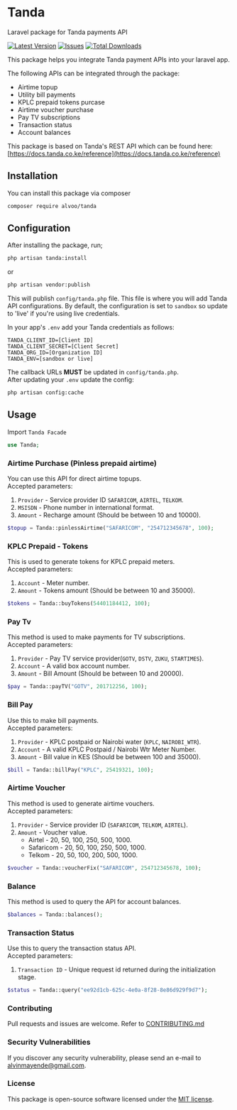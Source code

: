 # Tanda
Laravel package for Tanda payments API

[![Latest Version](https://img.shields.io/github/release/alvinmurimi/tanda.svg?style=flat-square)](https://github.com/alvinmurimi/tanda/releases)
[![Issues](https://img.shields.io/github/issues/alvinmurimi/tanda.svg?style=flat-square)](https://github.com/alvinmurimi/tanda/issues)
[![Total Downloads](https://img.shields.io/packagist/dt/alvoo/tanda.svg?style=flat-square)](https://packagist.org/packages/alvoo/tanda)

This package helps you integrate Tanda payment APIs into your laravel app.

The following APIs can be integrated through the package:
  - Airtime topup
  - Utility bill payments
  - KPLC prepaid tokens purcase
  - Airtime voucher purchase
  - Pay TV subscriptions
  - Transaction status
  - Account balances

This package is based on Tanda's REST API which can be found here: [https://docs.tanda.co.ke/reference](https://docs.tanda.co.ke/reference)

## Installation
You can install this package via composer

```sh
composer require alvoo/tanda
```

## Configuration
After installing the package, run;
```sh
php artisan tanda:install
```
or 

```sh
php artisan vendor:publish
```
This will publish `config/tanda.php` file.
This file is where you will add Tanda API configurations. By default, the configuration is set to `sandbox` so update to 'live' if you're using live credentials.

In your app's `.env` add your Tanda credentials as follows:

```
TANDA_CLIENT_ID=[Client ID]
TANDA_CLIENT_SECRET=[Client Secret]
TANDA_ORG_ID=[Organization ID]
TANDA_ENV=[sandbox or live]
```
The callback URLs **MUST** be updated in `config/tanda.php`.<br>
After updating your `.env` update the config:
```sh
php artisan config:cache
```

## Usage

Import `Tanda Facade`
```php
use Tanda;
```
### Airtime Purchase (Pinless prepaid airtime)
You can use this API for direct airtime topups.<br>
Accepted parameters:
1.  `Provider` - Service provider ID `SAFARICOM`, `AIRTEL`, `TELKOM`.
2.  `MSISDN` - Phone number in international format.
3.  `Amount` - Recharge amount (Should be between 10 and 10000).
```php
$topup = Tanda::pinlessAirtime("SAFARICOM", "254712345678", 100);
```
<!--If the request above is successful, a response similar to the one below is returned:
```json
{
  "id": "e57f4762-c58e-4a22-adc0-399fff308455",
  "status": "000001",
  "message": "Request received successfully.",
  "receiptNumber": null,
  "commandId": "TopupFlexi",
  "serviceProviderId": "SAFARICOM",
  "datetimeCreated": "2022-08-27 00:43:57.263 +0200",
  "datetimeLastModified": "2022-08-27 00:43:57.263 +0200",
  "datetimeCompleted": null,
  "requestParameters": [
    {
      "id": "accountNumber",
      "value": "254712345678",
      "label": "Phone No."
    },
    {
      "id": "amount",
      "value": "100",
      "label": "Amount"
    }
  ]
}
```-->

### KPLC Prepaid - Tokens
This is used to generate tokens for KPLC prepaid meters.<br>
Accepted parameters:
1.  `Account` - Meter number.
2.  `Amount` - Tokens amount (Should be between 10 and 35000).
```php
$tokens = Tanda::buyTokens(54401184412, 100);
```
<!--Upon successful request, a response similar to the one below is returned.
```json
{
  "id": "cb220e80-bbb7-492c-a410-ef565cbfc9b3",
  "status": "000001",
  "message": "Request received successfully.",
  "receiptNumber": null,
  "commandId": "VoucherFlexi",
  "serviceProviderId": "KPLC",
  "datetimeCreated": "2022-08-27 00:55:22.441 +0200",
  "datetimeLastModified": "2022-08-27 00:55:22.441 +0200",
  "datetimeCompleted": null,
  "requestParameters": [
    {
      "id": "accountNumber",
      "value": "54401184412",
      "label": "Bill Account Number"
    },
    {
      "id": "amount",
      "value": "100",
      "label": "Amount"
    }
  ]
}
```
If the transaction is a success, a reponse similar to the one below will be sent to your callback.
```json
{
  "status": "000000",
  "message": "Request processed successfully",
  "transactionId": "cb220e80-bbb7-492c-a410-ef565cbfc9b3",
  "receiptNumber": "013200724515613",
  "timestamp": "2020-07-24 10:12:32.459 +0000",
  "resultParameters": [
    {
    "id": "units",
    "value": "23.57",
    "label": "Number of Kplc Token Units"
    },
    {
    "id": "pin",
    "value": "1709 6835 2390 7654 1723",
    "label": "Kplc Prepaid Token"
    }
  ]
}
```-->
### Pay Tv
This method is used to make payments for TV subscriptions.<br>
Accepted parameters:
1.  `Provider` - Pay TV service provider(`GOTV`, `DSTV`, `ZUKU`, `STARTIMES`).
2.  `Account` - A valid box account number.
3.  `Amount` - Bill Amount (Should be between 10 and 20000).
```php
$pay = Tanda::payTV("GOTV", 201712256, 100);
```

### Bill Pay
Use this to make bill payments.<br>
Accepted parameters:
1.  `Provider` - KPLC postpaid or Nairobi water (`KPLC`, `NAIROBI_WTR`).
2.  `Account` - A valid KPLC Postpaid / Nairobi Wtr Meter Number.
3.  `Amount` - Bill value in KES (Should be between 100 and 35000).
```php
$bill = Tanda::billPay("KPLC", 25419321, 100);
```

### Airtime Voucher
This method is used to generate airtime vouchers.<br>
Accepted parameters:
1.  `Provider` - Service provider ID (`SAFARICOM`, `TELKOM`, `AIRTEL`).
3.  `Amount` - Voucher value.
    -  Airtel - 20, 50, 100, 250, 500, 1000.
    -  Safaricom - 20, 50, 100, 250, 500, 1000.
    -  Telkom - 20, 50, 100, 200, 500, 1000.
```php
$voucher = Tanda::voucherFix("SAFARICOM", 254712345678, 100);
```

### Balance
This method is used to query the API for account balances.<br>

```php
$balances = Tanda::balances();
```

### Transaction Status
Use this to query the transaction status API.<br>
Accepted parameters:
1.  `Transaction ID` - Unique request id returned during the initialization stage.
```php
$status = Tanda::query("ee92d1cb-625c-4e0a-8f28-8e86d929f9d7");
```

### Contributing
Pull requests and issues are welcome. Refer to [CONTRIBUTING.md](./CONTRIBUTING.md)

### Security Vulnerabilities
If you discover any security vulnerability, please send an e-mail to alvinmayende@gmail.com.

### License
This package is open-source software licensed under the [MIT license](LICENSE.md).

